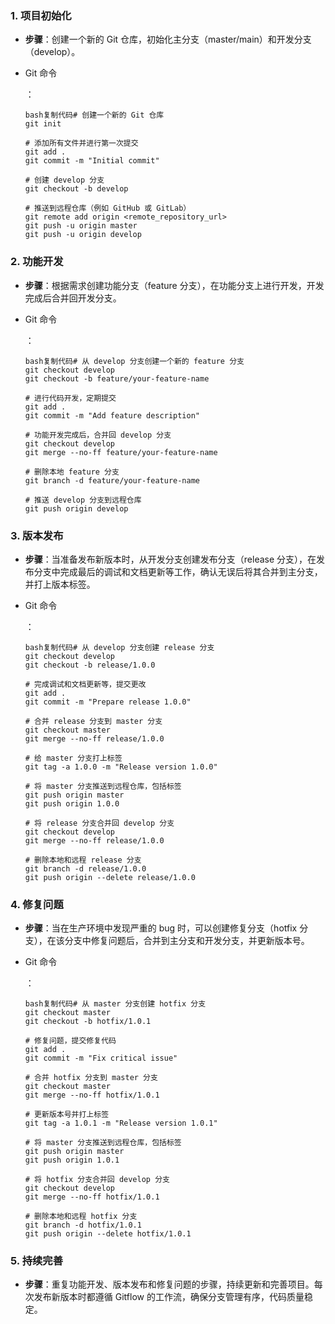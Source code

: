 ### 1. **项目初始化**

- **步骤**：创建一个新的 Git 仓库，初始化主分支（master/main）和开发分支（develop）。

- Git 命令

  ：

  ```
  bash复制代码# 创建一个新的 Git 仓库
  git init
  
  # 添加所有文件并进行第一次提交
  git add .
  git commit -m "Initial commit"
  
  # 创建 develop 分支
  git checkout -b develop
  
  # 推送到远程仓库（例如 GitHub 或 GitLab）
  git remote add origin <remote_repository_url>
  git push -u origin master
  git push -u origin develop
  ```

### 2. **功能开发**

- **步骤**：根据需求创建功能分支（feature 分支），在功能分支上进行开发，开发完成后合并回开发分支。

- Git 命令

  ：

  ```
  bash复制代码# 从 develop 分支创建一个新的 feature 分支
  git checkout develop
  git checkout -b feature/your-feature-name
  
  # 进行代码开发，定期提交
  git add .
  git commit -m "Add feature description"
  
  # 功能开发完成后，合并回 develop 分支
  git checkout develop
  git merge --no-ff feature/your-feature-name
  
  # 删除本地 feature 分支
  git branch -d feature/your-feature-name
  
  # 推送 develop 分支到远程仓库
  git push origin develop
  ```

### 3. **版本发布**

- **步骤**：当准备发布新版本时，从开发分支创建发布分支（release 分支），在发布分支中完成最后的调试和文档更新等工作，确认无误后将其合并到主分支，并打上版本标签。

- Git 命令

  ：

  ```
  bash复制代码# 从 develop 分支创建 release 分支
  git checkout develop
  git checkout -b release/1.0.0
  
  # 完成调试和文档更新等，提交更改
  git add .
  git commit -m "Prepare release 1.0.0"
  
  # 合并 release 分支到 master 分支
  git checkout master
  git merge --no-ff release/1.0.0
  
  # 给 master 分支打上标签
  git tag -a 1.0.0 -m "Release version 1.0.0"
  
  # 将 master 分支推送到远程仓库，包括标签
  git push origin master
  git push origin 1.0.0
  
  # 将 release 分支合并回 develop 分支
  git checkout develop
  git merge --no-ff release/1.0.0
  
  # 删除本地和远程 release 分支
  git branch -d release/1.0.0
  git push origin --delete release/1.0.0
  ```

### 4. **修复问题**

- **步骤**：当在生产环境中发现严重的 bug 时，可以创建修复分支（hotfix 分支），在该分支中修复问题后，合并到主分支和开发分支，并更新版本号。

- Git 命令

  ：

  ```
  bash复制代码# 从 master 分支创建 hotfix 分支
  git checkout master
  git checkout -b hotfix/1.0.1
  
  # 修复问题，提交修复代码
  git add .
  git commit -m "Fix critical issue"
  
  # 合并 hotfix 分支到 master 分支
  git checkout master
  git merge --no-ff hotfix/1.0.1
  
  # 更新版本号并打上标签
  git tag -a 1.0.1 -m "Release version 1.0.1"
  
  # 将 master 分支推送到远程仓库，包括标签
  git push origin master
  git push origin 1.0.1
  
  # 将 hotfix 分支合并回 develop 分支
  git checkout develop
  git merge --no-ff hotfix/1.0.1
  
  # 删除本地和远程 hotfix 分支
  git branch -d hotfix/1.0.1
  git push origin --delete hotfix/1.0.1
  ```

### 5. **持续完善**

- **步骤**：重复功能开发、版本发布和修复问题的步骤，持续更新和完善项目。每次发布新版本时都遵循 Gitflow 的工作流，确保分支管理有序，代码质量稳定。